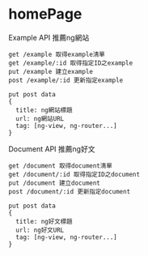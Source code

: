 homePage
========

Example API 推薦ng網站
```
get /example 取得example清單
get /example/:id 取得指定ID之example
put /example 建立example
post /example/:id 更新指定example

put post data
{
  title: ng網站標題
  url: ng網站URL
  tag: [ng-view, ng-router...]
}
```

Document API 推薦ng好文
```
get /document 取得document清單
get /document/:id 取得指定ID之document
put /document 建立document
post /document/:id 更新指定document

put post data
{
  title: ng好文標題
  url: ng好文URL
  tag: [ng-view, ng-router...]
}
```


